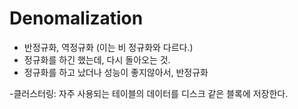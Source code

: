 # Denomalization
- 반정규화, 역정규화 (이는 비 정규화와 다르다.)
- 정규화를 하긴 했는데, 다시 돌아오는 것.
- 정규화를 하고 났더나 성능이 좋지않아서, 반정규화

-클러스터링: 자주 사용되는 테이블의 데이터를 디스크 같은 블록에 저장한다.


